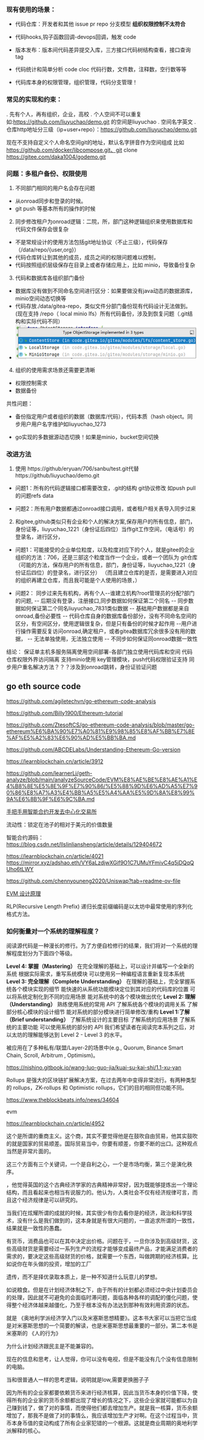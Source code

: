 

### 现有使用的场景：

- 代码仓库：开发者和其他
 issue  pr  repo 分支模型  **组织权限控制不太符合**
 

- 代码hooks,钩子函数回调-devops回调，触发
code

- 版本发布：版本间代码差异提交入库，三方接口代码树结构查看，接口查询
tag

- 代码统计和简单分析 
code cloc
代码行数，文件数，注释数，空行数等等


- 代码库本身的权限管理，组织管理，代码分支管理！



### 常见的实现和约束：

.  先有个人，再有组织，企业，高校
. 个人空间不可以重复如:https://github.com/liuyuchao/demo.git 的空间是liuyuchao
. 空间名字英文
. 仓库http地址分三级（ip+user+repo）：https://github.com/liuyuchao/demo.git

现在不支持自定义个人命名空间git的地址，默认名字拼音作为空间组成 比如 https://github.com/docker/libcompose.git、git clone https://gitee.com/daka1004/godemo.git







### 问题：多租户备份、权限使用
 1. 不同部门相同的用户名会存在问题
 - 从onroad同步和登录的时候。
 - git push 等基本所有的操作的时候




2. 同步修改租户为onroad逻辑：二院，所，部门这种逻辑组织来使用数据库和代码文件保存会很复杂
 - 不是常规设计的使用方法包括git地址协议（不止三级），代码保存（/data/repo/{user,org}）
 - 代码仓库转让到其他的成员，成员之间的权限问题难以控制，
 - 代码按照组织层级保存在目录上或者存储应用上，比如 minio，导致备份复杂



3. 代码和数据库各组织部门备份
 - 数据库没有做到不同命名空间进行区分：如果要做没有java动态的数据源库，minio空间动态切换等
 - 代码存放./data/gitea-repo，类似文件分部门备份现有代码设计无法做到。
  (现在支持 /repo（ local  minio  lfs）所有代码备份，涉及到恢复问题（.git结构和实际代码不同）
 - ![minio storage](image-66.png)




4. 组织的使用需求场景还需要更清晰

 - 权限控制需求 
 - 数据备份 



共性问题：
-  备份指定用户或者组织的数据（数据库/代码），代码本质（hash object。同步用户用户名字维护如liuyuchao_1273

-  go实现的多数据源动态切换！如果是minio，bucket空间切换






### 改进方法

1. 使用 https://github/eryuan/706/sanbu/test.git代替https://github/liuyuchao/demo.git

 - 问题1：所有的代码逻辑接口都需要改变，.git的结构 git协议修改 如push pull的问题refs data

 - 问题2：所有用户数据都通过onroad接口调用，或者租户相关表导入同步过来

2. 和gitee,github类似只有企业和个人的解决方案,保存用户的所有信息，部门，身份证等，liuyuchao_1221（身份证后四位）当作git工作空间，（电话号）的登录名，进行区分，


  - 问题1：可能接受的企业单位粒度，以及粒度对应下的个人，就是gitee的企业组织的方法：706，还是三部这个粒度当作一个企业，或者一个团队为 git仓库
   （可能的方法，保存用户的所有信息，部门，身份证等，liuyuchao_1221（身份证后四位）的登录名，进行区分）
   （而且建立仓库的是否，是需要进入对应的组织再建立仓库，而且我可能是个人使用的场景，）


 - 问题2：
同步过来先有机构，再有个人--谁建立机构?root管理员的分配?部门的问题,
-- 后期没有登录，注册接口,同步数据如何保证第二个同名
--  同步数据如何保证第二个同名liuyuchao_7831类似数据 
-- 基础用户数据都是来自onroad,备份必要性
-- 代码仓库自身的数据库备份部分，没有不同命名空间的区分，有空间区分，使用逻辑很复杂，但是只有备份的时候才起作用
--用户进行操作需要反复访问onroad,确定租户，或者gitea数据库冗余很多没有用的数据，
-- 无法单独使用，无法独立使用
-- 不同步如何保证同onroad数据一致性



结论：
保证单主机多服务隔离使用空间部署-各部门独立使用代码库和空间
代码仓库权限外界访问隔离
支持minio使用
key管理模块，push代码权限验证支持
同步用户重名解决方法？？？涉及到onroad跳转，身份证验证问题


## go eth source code
https://github.com/agiletechvn/go-ethereum-code-analysis

https://github.com/Billy1900/Ethereum-tutorial

https://github.com/ZtesoftCS/go-ethereum-code-analysis/blob/master/go-ethereum%E6%BA%90%E7%A0%81%E9%98%85%E8%AF%BB%E7%8E%AF%E5%A2%83%E6%90%AD%E5%BB%BA.md

https://github.com/ABCDELabs/Understanding-Ethereum-Go-version

https://learnblockchain.cn/article/3912

https://github.com/learnerLj/geth-analyze/blob/main/analyzeSourceCode/EVM%E8%AE%BE%E8%AE%A1%E4%B8%8E%E5%8E%9F%E7%90%86/%E5%88%9D%E6%AD%A5%E7%90%86%E8%A7%A3%E4%BB%A5%E5%A4%AA%E5%9D%8A%E8%99%9A%E6%8B%9F%E6%9C%BA.md


[手把手用智能合约开发去中心化交易所](https://www.zhihu.com/zvideo/1277985686630133760)


流动性：锁定在池子的相对于美元的价值数量

智能合约源码：
https://blog.csdn.net/llslinliansheng/article/details/129404672

https://learnblockchain.cn/article/4021
https://mirror.xyz/adshao.eth/VY6aLzdjwXGif9O1C7UMuYFmivC4q5jDQqQUho6tLWY

https://github.com/chennyouneng2020/Uniswap?tab=readme-ov-file



[EVM 设计原理](https://learnblockchain.cn/article/4952)


RLP(Recursive Length Prefix) 递归长度前缀编码是以太坊中最常使用的序列化格式方法。












### 如何衡量对一个系统的理解程度？
阅读源代码是一种漫长的修行。为了方便自检修行的结果，我们将对一个系统的理解程度划分为下面四个等级。

**Level 4: 掌握（Mastering）**
在完全理解的基础上，可以设计并编写一个全新的系统
根据实际需求，重写系统模块
可以使用另一种编程语言重新复现本系统
**Level 3: 完全理解（Complete Understanding）**
在理解的基础上，完全掌握系统各个模块实现的细节
能快速的从系统功能模块定位到其对应的代码库的位置
可以将系统定制化到不同的应用场景
能对系统中的各个模块做出优化
**Level 2: 理解（Understanding）**
熟练使用系统的常用 API
了解系统各个模块的调用关系
了解部分核心模块的设计细节
能对系统的部分模块进行简单修改/重构
**Level 1:了解（Brief understanding）**
了解系统设计的主要目标
了解系统的应用场景
了解系统的主要功能
可以使用系统的部分的 API
我们希望读者在阅读完本系列之后，对以太坊的理解能够达到 Level 2 - Level 3 的水平。



被应用在了多种私有/联盟/Layer-2的场景中(e.g., Quorum, Binance Smart Chain, Scroll, Arbitrum , Optimism)。

https://nishino.gitbook.io/wang-luo-guo-jia/kuai-su-kai-shi/1.1-xu-yan


Rollups 是强大的区块链扩展解决方案，在过去两年中变得非常流行。有两种类型的 rollups，ZK-rollups 和 Optimistic rollups，它们的目的相同但功能不同。


https://www.theblockbeats.info/news/34604

evm 

https://learnblockchain.cn/article/4952


这个是所谓的重商主义。这个商，其实不要觉得他是在鼓吹自由贸易，他其实鼓吹的就是国家的贸易顺差。国际贸易当中，你要有顺差，你要不断的出口。这种观点当然是非常片面的。

这三个方面有三个关键词，一个是自利之心，一个是市场均衡，第三个是演化秩序。

 
，他觉得英国的这个古典经济学家的古典精神非常好，因为既能够提炼出一个理论结构，而且看起来也相当有说服力的。他认为，人类社会不仅有经济规律可言，而且这个经济规律是可以研究的。




当我们在炫耀所谓的成就的时候，其实很少有你去看你是的经济，政治和科学技术，没有什么是我们做到的，这本身就是有很大问题的，一直追求所谓的一致性，结果就是一致性的愚蠢。

有货币，消费品也可以在其中决定出价格。问题在于，一旦你涉及到高级财货，这些高级财货是需要经过一系列生产的流程才能够变成最终产品，才能满足消费者的需求的，要决定这些高级财货的价格，就需要一个东西，叫做跨期的经济核算。比如说你在年头做的投资，增加的工厂

遗传，而不是择优录取本质上，是一种不知道什么玩意儿的梦想。

如说粮食。但是在计划经济体制之下，由于所有的计划都必须经过中央计划委员会的处理，因此就不可避免的会面临时滞问题，面临各种各样的调配的僵化问题，使得整个经济体越来越僵化，乃至于根本没有办法达到那种有效利用资源的状态。

就是 《奥地利学派经济学入门以及米塞斯思想精要》。这本书大家可以当把它当成是对米塞斯思想的一个简要的解读，也是米塞斯思想最重要的一部分。第二本书是米塞斯的 《人的行为》

为什么计划经济跟民主是不能兼容的。

现在的信息和思考，让人觉得，你可以没有电视，但是不能没有几个没有信息限制的电脑。

当和很普通人一样的思考逻辑，说明就是low,需要更换圈子子


因为所有的企业家都要依赖货币来进行经济核算，因此当货币本身的价值下降，使得所有的企业家的货币余额都出现了增长的情况之下，这些企业家就可能都以为自己赚到钱了，做了对的事情，而使得他们都去增加生产。就是我一核算，货币余额增加了，那我不是做了对的事情么，我应该增加生产才对啊。在这个过程当中，货币本身币值的变动构成了所有企业家犯错的一个根源。这就是商业周期的奥地利学派解释的核心。



